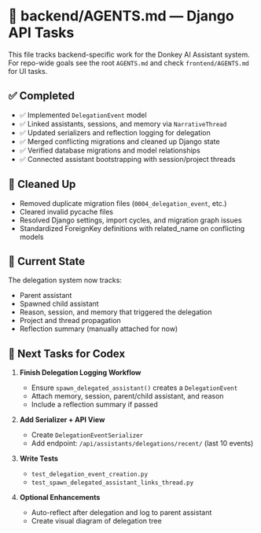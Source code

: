 # 🧠 backend/AGENTS.md — Django API Tasks

This file tracks backend-specific work for the Donkey AI Assistant system. For repo-wide goals see the root `AGENTS.md` and check `frontend/AGENTS.md` for UI tasks.

## ✅ Completed

- ✅ Implemented `DelegationEvent` model
- ✅ Linked assistants, sessions, and memory via `NarrativeThread`
- ✅ Updated serializers and reflection logging for delegation
- ✅ Merged conflicting migrations and cleaned up Django state
- ✅ Verified database migrations and model relationships
- ✅ Connected assistant bootstrapping with session/project threads

## 🧼 Cleaned Up

- Removed duplicate migration files (`0004_delegation_event`, etc.)
- Cleared invalid pycache files
- Resolved Django settings, import cycles, and migration graph issues
- Standardized ForeignKey definitions with related_name on conflicting models

## 🧠 Current State

The delegation system now tracks:

- Parent assistant
- Spawned child assistant
- Reason, session, and memory that triggered the delegation
- Project and thread propagation
- Reflection summary (manually attached for now)

## 🔧 Next Tasks for Codex

1. **Finish Delegation Logging Workflow**
   - Ensure `spawn_delegated_assistant()` creates a `DelegationEvent`
   - Attach memory, session, parent/child assistant, and reason
   - Include a reflection summary if passed

2. **Add Serializer + API View**
   - Create `DelegationEventSerializer`
   - Add endpoint: `/api/assistants/delegations/recent/` (last 10 events)

3. **Write Tests**
   - `test_delegation_event_creation.py`
   - `test_spawn_delegated_assistant_links_thread.py`

4. **Optional Enhancements**
   - Auto-reflect after delegation and log to parent assistant
   - Create visual diagram of delegation tree
